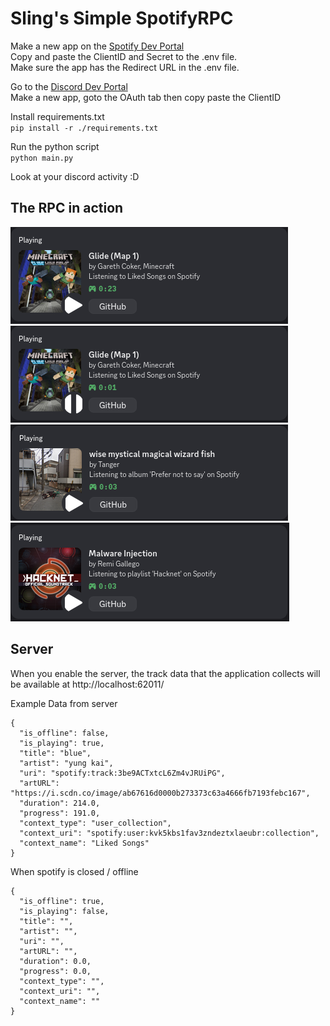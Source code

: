 # Sling's Simple SpotifyRPC  
  
Make a new app on the [Spotify Dev Portal](https://developer.spotify.com/dashboard)  
Copy and paste the ClientID and Secret to the .env file.  
Make sure the app has the Redirect URL in the .env file.  
  
Go to the [Discord Dev Portal](https://discord.com/developers/applications)  
Make a new app, goto the OAuth tab then copy paste the ClientID  
  
Install requirements.txt  
`pip install -r ./requirements.txt`  
  
Run the python script  
`python main.py`  
  
Look at your discord activity :D

## The RPC in action
![Playing from liked songs](https://github.com/Slingexe/SpotifyRPC/blob/main/.github/readme-screenshots/playing1.png)
![Paused from liked songs](https://github.com/Slingexe/SpotifyRPC/blob/main/.github/readme-screenshots/paused1.png)
![Playing from album](https://github.com/Slingexe/SpotifyRPC/blob/main/.github/readme-screenshots/playing-album.png)
![Playing from playlist](https://github.com/Slingexe/SpotifyRPC/blob/main/.github/readme-screenshots/playing-playlist.png)

## Server
When you enable the server, the track data that the application collects will be available at http://localhost:62011/  
  
Example Data from server  
```
{
  "is_offline": false,
  "is_playing": true,
  "title": "blue",
  "artist": "yung kai",
  "uri": "spotify:track:3be9ACTxtcL6Zm4vJRUiPG",
  "artURL": "https://i.scdn.co/image/ab67616d0000b273373c63a4666fb7193febc167",
  "duration": 214.0,
  "progress": 191.0,
  "context_type": "user_collection",
  "context_uri": "spotify:user:kvk5kbs1fav3zndeztxlaeubr:collection",
  "context_name": "Liked Songs"
}
```
  
When spotify is closed / offline  
```
{
  "is_offline": true,
  "is_playing": false,
  "title": "",
  "artist": "",
  "uri": "",
  "artURL": "",
  "duration": 0.0,
  "progress": 0.0,
  "context_type": "",
  "context_uri": "",
  "context_name": ""
}
```